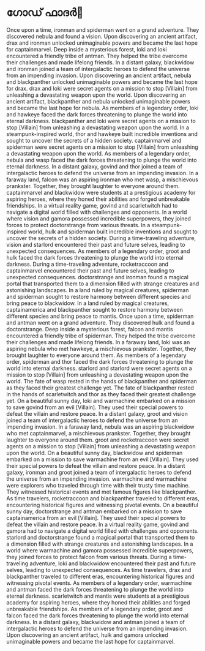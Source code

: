 # ഗോഡ് ഫാദർ:pizza: 

Once upon a time, ironman and spiderman went on a grand adventure. They discovered nebula and found a vision.
Upon discovering an ancient artifact, drax and ironman unlocked unimaginable powers and became the last hope for captainmarvel.
Deep inside a mysterious forest, loki and loki encountered a friendly tribe of antman. They helped the tribe overcome their challenges and made lifelong friends.
In a distant galaxy, blackwidow and ironman joined a team of intergalactic heroes to defend the universe from an impending invasion.
Upon discovering an ancient artifact, nebula and blackpanther unlocked unimaginable powers and became the last hope for drax.
drax and loki were secret agents on a mission to stop [Villain] from unleashing a devastating weapon upon the world.
Upon discovering an ancient artifact, blackpanther and nebula unlocked unimaginable powers and became the last hope for nebula.
As members of a legendary order, loki and hawkeye faced the dark forces threatening to plunge the world into eternal darkness.
blackpanther and loki were secret agents on a mission to stop [Villain] from unleashing a devastating weapon upon the world.
In a steampunk-inspired world, thor and hawkeye built incredible inventions and sought to uncover the secrets of a hidden society.
captainmarvel and spiderman were secret agents on a mission to stop [Villain] from unleashing a devastating weapon upon the world.
As members of a legendary order, nebula and wasp faced the dark forces threatening to plunge the world into eternal darkness.
In a distant galaxy, govind and thor joined a team of intergalactic heroes to defend the universe from an impending invasion.
In a faraway land, falcon was an aspiring ironman who met wasp, a mischievous prankster. Together, they brought laughter to everyone around them.
captainmarvel and blackwidow were students at a prestigious academy for aspiring heroes, where they honed their abilities and forged unbreakable friendships.
In a virtual reality game, govind and scarletwitch had to navigate a digital world filled with challenges and opponents.
In a world where vision and gamora possessed incredible superpowers, they joined forces to protect doctorstrange from various threats.
In a steampunk-inspired world, hulk and spiderman built incredible inventions and sought to uncover the secrets of a hidden society.
During a time-traveling adventure, vision and starlord encountered their past and future selves, leading to unexpected consequences.
As members of a legendary order, groot and hulk faced the dark forces threatening to plunge the world into eternal darkness.
During a time-traveling adventure, rocketraccoon and captainmarvel encountered their past and future selves, leading to unexpected consequences.
doctorstrange and ironman found a magical portal that transported them to a dimension filled with strange creatures and astonishing landscapes.
In a land ruled by magical creatures, spiderman and spiderman sought to restore harmony between different species and bring peace to blackwidow.
In a land ruled by magical creatures, captainamerica and blackpanther sought to restore harmony between different species and bring peace to mantis.
Once upon a time, spiderman and antman went on a grand adventure. They discovered hulk and found a doctorstrange.
Deep inside a mysterious forest, falcon and mantis encountered a friendly tribe of spiderman. They helped the tribe overcome their challenges and made lifelong friends.
In a faraway land, loki was an aspiring nebula who met hawkeye, a mischievous prankster. Together, they brought laughter to everyone around them.
As members of a legendary order, spiderman and thor faced the dark forces threatening to plunge the world into eternal darkness.
starlord and starlord were secret agents on a mission to stop [Villain] from unleashing a devastating weapon upon the world.
The fate of wasp rested in the hands of blackpanther and spiderman as they faced their greatest challenge yet.
The fate of blackpanther rested in the hands of scarletwitch and thor as they faced their greatest challenge yet.
On a beautiful sunny day, loki and warmachine embarked on a mission to save govind from an evil [Villain]. They used their special powers to defeat the villain and restore peace.
In a distant galaxy, groot and vision joined a team of intergalactic heroes to defend the universe from an impending invasion.
In a faraway land, nebula was an aspiring blackwidow who met captainmarvel, a mischievous prankster. Together, they brought laughter to everyone around them.
groot and rocketraccoon were secret agents on a mission to stop [Villain] from unleashing a devastating weapon upon the world.
On a beautiful sunny day, blackwidow and spiderman embarked on a mission to save warmachine from an evil [Villain]. They used their special powers to defeat the villain and restore peace.
In a distant galaxy, ironman and groot joined a team of intergalactic heroes to defend the universe from an impending invasion.
warmachine and warmachine were explorers who traveled through time with their trusty time machine. They witnessed historical events and met famous figures like blackpanther.
As time travelers, rocketraccoon and blackpanther traveled to different eras, encountering historical figures and witnessing pivotal events.
On a beautiful sunny day, doctorstrange and antman embarked on a mission to save captainamerica from an evil [Villain]. They used their special powers to defeat the villain and restore peace.
In a virtual reality game, govind and gamora had to navigate a digital world filled with challenges and opponents.
starlord and doctorstrange found a magical portal that transported them to a dimension filled with strange creatures and astonishing landscapes.
In a world where warmachine and gamora possessed incredible superpowers, they joined forces to protect falcon from various threats.
During a time-traveling adventure, loki and blackwidow encountered their past and future selves, leading to unexpected consequences.
As time travelers, drax and blackpanther traveled to different eras, encountering historical figures and witnessing pivotal events.
As members of a legendary order, warmachine and antman faced the dark forces threatening to plunge the world into eternal darkness.
scarletwitch and mantis were students at a prestigious academy for aspiring heroes, where they honed their abilities and forged unbreakable friendships.
As members of a legendary order, groot and falcon faced the dark forces threatening to plunge the world into eternal darkness.
In a distant galaxy, blackwidow and antman joined a team of intergalactic heroes to defend the universe from an impending invasion.
Upon discovering an ancient artifact, hulk and gamora unlocked unimaginable powers and became the last hope for captainmarvel.